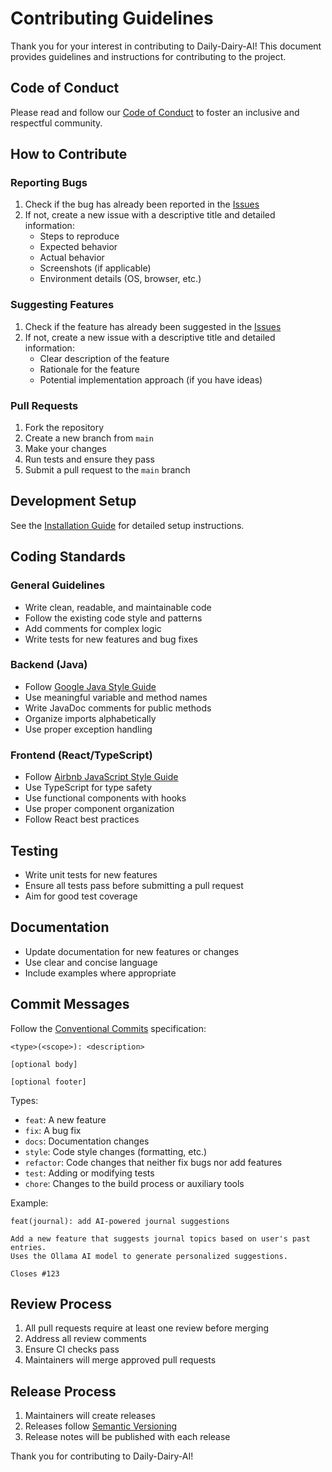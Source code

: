 # Contributing Guidelines

Thank you for your interest in contributing to Daily-Dairy-AI! This document provides guidelines and instructions for contributing to the project.

## Code of Conduct

Please read and follow our [Code of Conduct](CODE_OF_CONDUCT.md) to foster an inclusive and respectful community.

## How to Contribute

### Reporting Bugs

1. Check if the bug has already been reported in the [Issues](https://github.com/yash1648/Daily-Dairy-AI/issues)
2. If not, create a new issue with a descriptive title and detailed information:
   - Steps to reproduce
   - Expected behavior
   - Actual behavior
   - Screenshots (if applicable)
   - Environment details (OS, browser, etc.)

### Suggesting Features

1. Check if the feature has already been suggested in the [Issues](https://github.com/yash1648/Daily-Dairy-AI/issues)
2. If not, create a new issue with a descriptive title and detailed information:
   - Clear description of the feature
   - Rationale for the feature
   - Potential implementation approach (if you have ideas)

### Pull Requests

1. Fork the repository
2. Create a new branch from `main`
3. Make your changes
4. Run tests and ensure they pass
5. Submit a pull request to the `main` branch

## Development Setup

See the [Installation Guide](INSTALLATION.md) for detailed setup instructions.

## Coding Standards

### General Guidelines

- Write clean, readable, and maintainable code
- Follow the existing code style and patterns
- Add comments for complex logic
- Write tests for new features and bug fixes

### Backend (Java)

- Follow [Google Java Style Guide](https://google.github.io/styleguide/javaguide.html)
- Use meaningful variable and method names
- Write JavaDoc comments for public methods
- Organize imports alphabetically
- Use proper exception handling

### Frontend (React/TypeScript)

- Follow [Airbnb JavaScript Style Guide](https://github.com/airbnb/javascript)
- Use TypeScript for type safety
- Use functional components with hooks
- Use proper component organization
- Follow React best practices

## Testing

- Write unit tests for new features
- Ensure all tests pass before submitting a pull request
- Aim for good test coverage

## Documentation

- Update documentation for new features or changes
- Use clear and concise language
- Include examples where appropriate

## Commit Messages

Follow the [Conventional Commits](https://www.conventionalcommits.org/) specification:

```
<type>(<scope>): <description>

[optional body]

[optional footer]
```

Types:
- `feat`: A new feature
- `fix`: A bug fix
- `docs`: Documentation changes
- `style`: Code style changes (formatting, etc.)
- `refactor`: Code changes that neither fix bugs nor add features
- `test`: Adding or modifying tests
- `chore`: Changes to the build process or auxiliary tools

Example:
```
feat(journal): add AI-powered journal suggestions

Add a new feature that suggests journal topics based on user's past entries.
Uses the Ollama AI model to generate personalized suggestions.

Closes #123
```

## Review Process

1. All pull requests require at least one review before merging
2. Address all review comments
3. Ensure CI checks pass
4. Maintainers will merge approved pull requests

## Release Process

1. Maintainers will create releases
2. Releases follow [Semantic Versioning](https://semver.org/)
3. Release notes will be published with each release

Thank you for contributing to Daily-Dairy-AI!
